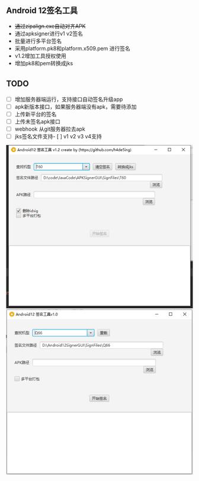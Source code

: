 ## Android 12签名工具

- ~~通过zipalign.exe自动对齐APK~~
- 通过apksigner进行v1 v2签名
- 批量进行多平台签名
- 采用platform.pk8和platform.x509.pem 进行签名
- v1.2增加工具授权使用
- 增加pk8和pem转换成jks

## TODO 　

- [ ] 增加服务器端运行，支持接口自动签名升级app
- [ ] apk新版本接口，如果服务器端没有apk，需要待添加
- [ ] 上传新平台的签名
- [ ] 上传未签名apk接口
- [ ] webhook 从git服务器拉去apk
- [ ] jks签名文件支持- [ ] v1 v2 v3 v4支持

![新版本](screenshots/img.png)
![截图](screenshots/screenshots.png)